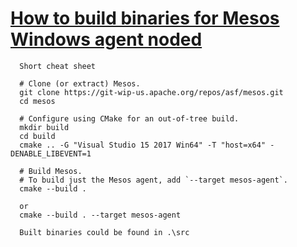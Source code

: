 
# [How to build binaries for Mesos Windows agent noded ](https://github.com/apache/mesos/blob/master/docs/windows.md)

      Short cheat sheet

      # Clone (or extract) Mesos.
      git clone https://git-wip-us.apache.org/repos/asf/mesos.git
      cd mesos

      # Configure using CMake for an out-of-tree build.
      mkdir build
      cd build
      cmake .. -G "Visual Studio 15 2017 Win64" -T "host=x64" -DENABLE_LIBEVENT=1

      # Build Mesos.
      # To build just the Mesos agent, add `--target mesos-agent`.
      cmake --build .

      or 
      cmake --build . --target mesos-agent

      Built binaries could be found in .\src 


